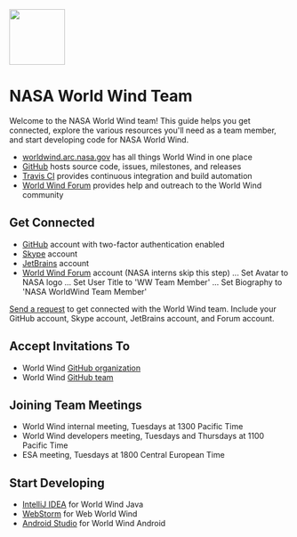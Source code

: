 <img src="https://nasaworldwind.github.io/css/images/nasa-logo.svg" height="100"/>

# NASA World Wind Team

Welcome to the NASA World Wind team! This guide helps you get connected, explore the various resources you'll need as a
team member, and start developing code for NASA World Wind.

- [worldwind.arc.nasa.gov](https://worldwind.arc.nasa.gov) has all things World Wind in one place
- [GitHub](https://github.com/NASAWorldWind) hosts source code, issues, milestones, and releases
- [Travis CI](https://travis-ci.org/NASAWorldWind) provides continuous integration and build automation
- [World Wind Forum](https://forum.worldwindcentral.com) provides help and outreach to the World Wind community

## Get Connected

- [GitHub](https://github.com) account with two-factor authentication enabled
- [Skype](https://login.skype.com/account/signup-form) account
- [JetBrains](https://account.jetbrains.com/login) account
- [World Wind Forum](http://forum.worldwindcentral.com/register.php) account (NASA interns skip this step)
... Set Avatar to NASA logo
... Set User Title to 'WW Team Member'
... Set Biography to 'NASA WorldWind Team Member'

[Send a request](mailto:worldwind@googlegroups.com) to get connected with the World Wind team. Include your GitHub account, Skype account, JetBrains account, and Forum account.

## Accept Invitations To

- World Wind [GitHub organization](https://github.com/orgs/NASAWorldWind/people)
- World Wind [GitHub team](https://github.com/orgs/NASAWorldWind/teams/nasa-developers)

## Joining Team Meetings

- World Wind internal meeting, Tuesdays at 1300 Pacific Time
- World Wind developers meeting, Tuesdays and Thursdays at 1100 Pacific Time
- ESA meeting, Tuesdays at 1800 Central European Time

## Start Developing

- [IntelliJ IDEA](https://www.jetbrains.com/idea/download/) for World Wind Java
- [WebStorm](https://www.jetbrains.com/webstorm/download/) for Web World Wind
- [Android Studio](https://developer.android.com/studio/) for World Wind Android
